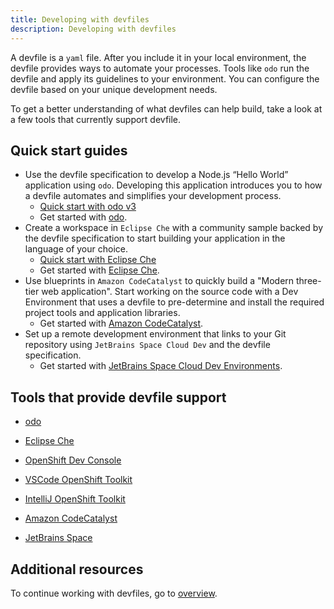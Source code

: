 ```yaml
---
title: Developing with devfiles
description: Developing with devfiles
---
```


A devfile is a `yaml` file. After you include it in your local
environment, the devfile provides ways to automate your processes. Tools
like `odo` run the devfile and apply its guidelines to your environment.
You can configure the devfile based on your unique development needs.

To get a better understanding of what devfiles can help build, take a look at a few tools that currently support devfile.

## Quick start guides

- Use the devfile specification to develop a Node.js “Hello World”
application using `odo`. Developing this application introduces you to how a devfile
automates and simplifies your development process.
    - [Quick start with odo v3](./quickstart-odo)
    - Get started with [odo](https://odo.dev/docs/user-guides/quickstart/nodejs).
- Create a workspace in `Eclipse Che` with a community sample backed by the devfile specification to start building your application in the language of your choice.
    - [Quick start with Eclipse Che](./quickstart-che)
    - Get started with [Eclipse Che](https://eclipse.dev/che/).
- Use blueprints in `Amazon CodeCatalyst` to quickly build a "Modern three-tier web application". Start working on the source code with a Dev Environment that uses a devfile to pre-determine and install the required project tools and application libraries.
    - Get started with [Amazon CodeCatalyst](https://docs.aws.amazon.com/codecatalyst/latest/userguide/getting-started-template-project.html).
- Set up a remote development environment that links to your Git repository using `JetBrains Space Cloud Dev` and the devfile specification.
    - Get started with [JetBrains Space Cloud Dev Environments](https://blog.jetbrains.com/space/2022/10/26/get-started-with-space-dev-environments/).


## Tools that provide devfile support

- [odo](https://odo.dev/)

- [Eclipse Che](https://medium.com/eclipse-che-blog/devfile-v2-and-ide-plug-ins-in-eclipse-che-7a560ae724b1)

- [OpenShift Dev Console](https://github.com/openshift/console#openshift-console)

- [VSCode OpenShift Toolkit](https://marketplace.visualstudio.com/items?itemName=redhat.vscode-openshift-connector)

- [IntelliJ OpenShift Toolkit](https://plugins.jetbrains.com/plugin/12030-openshift-connector-by-red-hat)

- [Amazon CodeCatalyst](https://docs.aws.amazon.com/codecatalyst/latest/userguide/devenvironment.html)

- [JetBrains Space](https://blog.jetbrains.com/space/2022/05/04/space-dev-environments-support-for-rider-devfile-configuration-and-more/#devfiles)

## Additional resources

To continue working with devfiles, go to [overview](./overview).
